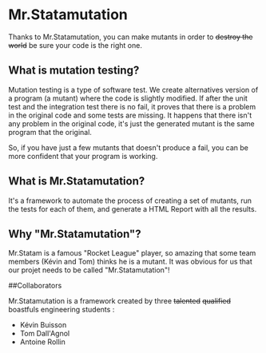 # Mr.Statamutation

Thanks to Mr.Statamutation, you can make mutants in order to ~~destroy the world~~ be sure your code is the right one.

## What is mutation testing?

Mutation testing is a type of software test. We create alternatives version of a program  (a mutant) where the code is slightly modified. If after the unit test and the integration test there is no fail, it proves that there is a problem in the original code and some tests are missing. It happens that there isn't any problem in the original code, it's just the generated mutant is the same program that the original.

So, if you have just a few mutants that doesn't produce a fail, you can be more confident that your program is working.

## What is Mr.Statamutation?

It's a framework to automate the process of creating a set of mutants, run the tests for each of them, and generate a HTML Report with all the results.

## Why "Mr.Statamutation"?

Mr.Statam is a famous "Rocket League" player, so amazing that some team members (Kévin and Tom) thinks he is a mutant. It was obvious for us that our projet needs to be called "Mr.Statamutation"!

##Collaborators

Mr.Statamutation is a framework created by three ~~talented~~ ~~qualified~~ boastfuls engineering students :
- Kévin Buisson
- Tom Dall'Agnol
- Antoine Rollin
